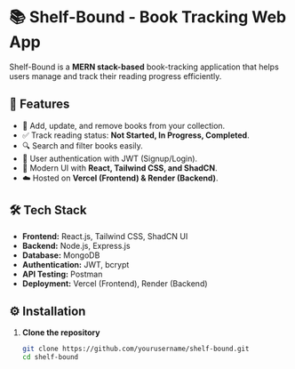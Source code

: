 # 📚 Shelf-Bound - Book Tracking Web App

Shelf-Bound is a **MERN stack-based** book-tracking application that helps users manage and track their reading progress efficiently. 

## 🚀 Features

- 📖 Add, update, and remove books from your collection.
- ✅ Track reading status: **Not Started, In Progress, Completed**.
- 🔍 Search and filter books easily.
- 📝 User authentication with JWT (Signup/Login).
- 🎨 Modern UI with **React, Tailwind CSS, and ShadCN**.
- ☁️ Hosted on **Vercel (Frontend) & Render (Backend)**.

## 🛠️ Tech Stack

- **Frontend:** React.js, Tailwind CSS, ShadCN UI
- **Backend:** Node.js, Express.js
- **Database:** MongoDB
- **Authentication:** JWT, bcrypt
- **API Testing:** Postman
- **Deployment:** Vercel (Frontend), Render (Backend)

## ⚙️ Installation

1. **Clone the repository**
   ```sh
   git clone https://github.com/yourusername/shelf-bound.git
   cd shelf-bound
